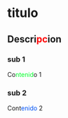 # titulo
## Descri<span style='color:#ff0000'>pc</span>ion
### sub 1
 Co<span style='color:#00ff2a'>ntenid</span>o 1
### sub 2
 Cont<span style='color:#0052f5'>enido</span> 2
